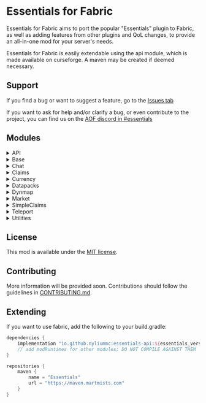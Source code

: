 # Essentials for Fabric

Essentials for Fabric aims to port the popular "Essentials" plugin to Fabric, as well as adding features from other plugins and QoL changes, to provide an all-in-one mod for your server's needs.

Essentials for Fabric is easily extendable using the api module, which is made available on curseforge. A maven may be created if deemed necessary.

## Support

If you find a bug or want to suggest a feature, go to the [Issues tab](https://github.com/NyliumMC/Essentials/issues)

If you want to ask for help and/or clarify a bug, or even contribute to the project, you can find us on the [AOF discord in #essentials](https://discord.gg/6rkdm48)


## Modules

<details>
<summary>API</summary>
<h5>Description</h5>

Essentials-api is the module used for developing your own modules against.
</details>

<details>
<summary>Base</summary>
<h5>Description</h5>

Essentials-base is the core implementation of essentials. This is needed for most modules to work.
</details>

<details>
<summary>Chat</summary>
<h5>Description</h5>

Chat module. Provides nicknames and chat colors.

##### Commands
- /nickname [nickname]
    - Sets your current nickname or clears it. Supports color codes.
</details>

<details>
<summary>Claims</summary>

The Claims module provides the API backend for claiming chunks.
</details>

<details>
<summary>Currency</summary>
<h5>Description</h5>

Module providing the currency handling in essentials as well as some basic commands

##### Commands
- /balance [player]
    - Show your current account balance, or from a specified player
- /pay \<user> \<amount>
    - Send money from your account to someone else
</details>

<details>
<summary>Datapacks</summary>
<h5>Description</h5>

Essentials-datapacks is a module that aims to port various utility datapacks for better performance.
Permission has been granted for this by the respective authors, either through explicit permission or following the terms.

Included:
- [Vanilla Tweaks by Xisumavoid](https://www.xisumavoid.com/vanillatweaks)
  - Anti Creeper Grief
  - Anti Enderman Grief
  - Anti Ghast Grief
  - Silence Mobs
  - Player Head Drops
  - More Mob Heads
  
- [Datapacks by VoodooBeard](http://mc.voodoobeard.com/)
  - Shulkermites
  - Auto-Plant Saplings
  - Server Friendly Wither
  - Anti Zombie Breach
  - Apiarist Suit
  - Invisible Item Frames
</details>

<details>
<summary>Dynmap</summary>
<h5>Description</h5>

Implementation of Dynmap for Essentials. WIP and unreleased.
</details>

<details>
<summary>Market</summary>
<h5>Description</h5>

Public Market module

##### Commands

- /market
    - Opens the market GUI
- /market add \<price> [amount]
    - Adds the current item the player is holding to the market
</details>

<details>
<summary>SimpleClaims</summary>
<h5>Description</h5>

Adds an implementation to claim chunks. If module-currency is installed, claiming can cost money.

##### Commands

- /claim
    - Claim this chunk
- /claim confirm
    - Confirm claiming this chunk if module-currency is installed
- /claim owner
    - Get the owner of this chunk
- /claim add \<player>
    - Allow a player to access this chunk
- /claim remove \<player>
    - Remove access to this chunk from a player
- /claim delete
    - Delete this chunk from being claimed

</details>

<details>
<summary>Teleport</summary>
<h5>Description</h5>

Module for everything related to teleports such as homes and warps

##### Commands

- /sethome [name]
    - Sets a home at your current location
- /home [name]
    - Teleports you to the specified home
- /setwarp [name]
    - Sets a warp at the current location
- /warp [name]
    - Teleports you to the specified warp
- /tpa [player]
    - Sends a teleport request to the specified player
- /tpahere [player]
    - Sends a request to teleport a player to you
</details>

<details>
<summary>Utilities</summary>
<h5>Description</h5>

Includes a bunch of commands and miscellaneous features that don't belong to any specific module.

##### Commands
- /fly 
    - Allows toggling a player's ability to fly.
- /god 
    - Makes a player invulnerable
- /hat 
    - Allows a player to place the item in their hand on their head
- /head 
    - Gives a player another player's head
- /heal 
    - Heals a player
- /speed 
    - Allows a player's walking and flying speed to be changed
- /tps 
    - Prints the server's current tick rate in ticks per second
- /workbench
    - Opens a crafting table
- /enderchest
    - Opens your ender chest
- /trash
    - Opens a trash can
</details>

## License
This mod is available under the [MIT license](LICENSE).

## Contributing
More information will be provided soon. Contributions should follow the guidelines in [CONTRIBUTING.md](CONTRIBUTING.md).

## Extending
If you want to use fabric, add the following to your build.gradle:

```gradle
dependencies {
    implementation "io.github.nyliummc:essentials-api:${essentials_version}+${minecraft_version}"
    // add modRuntimes for other modules; DO NOT COMPILE AGAINST THEM
}

repositories {
    maven {
        name = "Essentials"
        url = "https://maven.martmists.com"
    }
}
```

